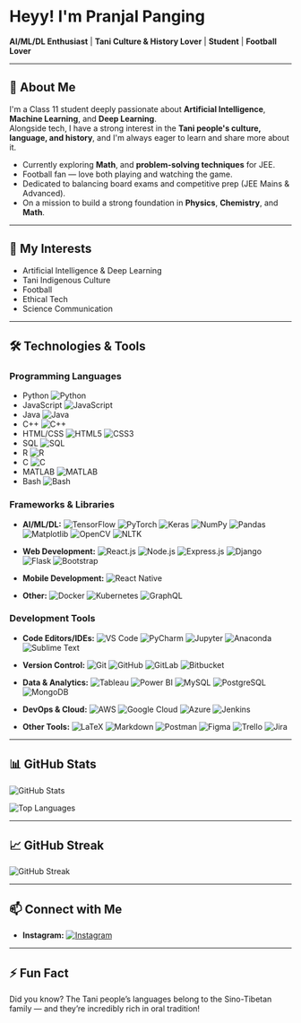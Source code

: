 # Heyy! I'm Pranjal Panging

**AI/ML/DL Enthusiast** | **Tani Culture & History Lover** | **Student** | **Football Lover**

---

## 🚀 About Me

I'm a Class 11 student deeply passionate about **Artificial Intelligence**, **Machine Learning**, and **Deep Learning**.  
Alongside tech, I have a strong interest in the **Tani people's culture, language, and history**, and I'm always eager to learn and share more about it.

- Currently exploring **Math**, and **problem-solving techniques** for JEE.
- Football fan — love both playing and watching the game.
- Dedicated to balancing board exams and competitive prep (JEE Mains & Advanced).
- On a mission to build a strong foundation in **Physics**, **Chemistry**, and **Math**.

---

## 🧠 My Interests

- Artificial Intelligence & Deep Learning  
- Tani Indigenous Culture  
- Football  
- Ethical Tech  
- Science Communication  


---

## 🛠️ Technologies & Tools

### Programming Languages
- Python ![Python](https://img.shields.io/badge/-Python-black?style=flat-square&logo=Python)
- JavaScript ![JavaScript](https://img.shields.io/badge/-JavaScript-black?style=flat-square&logo=JavaScript)
- Java ![Java](https://img.shields.io/badge/-Java-black?style=flat-square&logo=Java)
- C++ ![C++](https://img.shields.io/badge/-C++-black?style=flat-square&logo=C%2B%2B)
- HTML/CSS ![HTML5](https://img.shields.io/badge/-HTML5-black?style=flat-square&logo=HTML5) ![CSS3](https://img.shields.io/badge/-CSS3-black?style=flat-square&logo=CSS3&logoColor=blue)
- SQL ![SQL](https://img.shields.io/badge/-SQL-black?style=flat-square&logo=MySQL)
- R ![R](https://img.shields.io/badge/-R-black?style=flat-square&logo=R)
- C ![C](https://img.shields.io/badge/-C-black?style=flat-square&logo=C)
- MATLAB ![MATLAB](https://img.shields.io/badge/-MATLAB-black?style=flat-square&logo=MATLAB)
- Bash ![Bash](https://img.shields.io/badge/-Bash-black?style=flat-square&logo=GNU%20Bash)

### Frameworks & Libraries
- **AI/ML/DL:** ![TensorFlow](https://img.shields.io/badge/-TensorFlow-black?style=flat-square&logo=TensorFlow) ![PyTorch](https://img.shields.io/badge/-PyTorch-black?style=flat-square&logo=PyTorch) ![Keras](https://img.shields.io/badge/-Keras-black?style=flat-square&logo=Keras) ![NumPy](https://img.shields.io/badge/-NumPy-black?style=flat-square&logo=NumPy) ![Pandas](https://img.shields.io/badge/-Pandas-black?style=flat-square&logo=Pandas) ![Matplotlib](https://img.shields.io/badge/-Matplotlib-black?style=flat-square) ![OpenCV](https://img.shields.io/badge/-OpenCV-black?style=flat-square) ![NLTK](https://img.shields.io/badge/-NLTK-black?style=flat-square)

- **Web Development:** ![React.js](https://img.shields.io/badge/-React.js-black?style=flat-square&logo=React) ![Node.js](https://img.shields.io/badge/-Node.js-black?style=flat-square&logo=Node.js) ![Express.js](https://img.shields.io/badge/-Express.js-black?style=flat-square) ![Django](https://img.shields.io/badge/-Django-black?style=flat-square&logo=Django) ![Flask](https://img.shields.io/badge/-Flask-black?style=flat-square&logo=Flask) ![Bootstrap](https://img.shields.io/badge/-Bootstrap-black?style=flat-square&logo=Bootstrap)

- **Mobile Development:** ![React Native](https://img.shields.io/badge/-React%20Native-black?style=flat-square&logo=React)

- **Other:** ![Docker](https://img.shields.io/badge/-Docker-black?style=flat-square&logo=Docker) ![Kubernetes](https://img.shields.io/badge/-Kubernetes-black?style=flat-square&logo=Kubernetes) ![GraphQL](https://img.shields.io/badge/-GraphQL-black?style=flat-square&logo=GraphQL)

### Development Tools
- **Code Editors/IDEs:** ![VS Code](https://img.shields.io/badge/-VS%20Code-black?style=flat-square&logo=Visual%20Studio%20Code) ![PyCharm](https://img.shields.io/badge/-PyCharm-black?style=flat-square&logo=PyCharm) ![Jupyter](https://img.shields.io/badge/-Jupyter-black?style=flat-square&logo=Jupyter) ![Anaconda](https://img.shields.io/badge/-Anaconda-black?style=flat-square) ![Sublime Text](https://img.shields.io/badge/-Sublime%20Text-black?style=flat-square&logo=Sublime%20Text)

- **Version Control:** ![Git](https://img.shields.io/badge/-Git-black?style=flat-square&logo=Git) ![GitHub](https://img.shields.io/badge/-GitHub-black?style=flat-square&logo=GitHub) ![GitLab](https://img.shields.io/badge/-GitLab-black?style=flat-square&logo=GitLab) ![Bitbucket](https://img.shields.io/badge/-Bitbucket-black?style=flat-square&logo=Bitbucket)

- **Data & Analytics:** ![Tableau](https://img.shields.io/badge/-Tableau-black?style=flat-square&logo=Tableau) ![Power BI](https://img.shields.io/badge/-Power%20BI-black?style=flat-square&logo=Power%20BI) ![MySQL](https://img.shields.io/badge/-MySQL-black?style=flat-square&logo=MySQL) ![PostgreSQL](https://img.shields.io/badge/-PostgreSQL-black?style=flat-square&logo=PostgreSQL) ![MongoDB](https://img.shields.io/badge/-MongoDB-black?style=flat-square&logo=MongoDB)

- **DevOps & Cloud:** ![AWS](https://img.shields.io/badge/-AWS-black?style=flat-square&logo=Amazon%20AWS) ![Google Cloud](https://img.shields.io/badge/-Google%20Cloud-black?style=flat-square&logo=Google%20Cloud) ![Azure](https://img.shields.io/badge/-Azure-black?style=flat-square&logo=Microsoft%20Azure) ![Jenkins](https://img.shields.io/badge/-Jenkins-black?style=flat-square&logo=Jenkins)

- **Other Tools:** ![LaTeX](https://img.shields.io/badge/-LaTeX-black?style=flat-square&logo=LaTeX) ![Markdown](https://img.shields.io/badge/-Markdown-black?style=flat-square) ![Postman](https://img.shields.io/badge/-Postman-black?style=flat-square&logo=Postman) ![Figma](https://img.shields.io/badge/-Figma-black?style=flat-square&logo=Figma) ![Trello](https://img.shields.io/badge/-Trello-black?style=flat-square&logo=Trello) ![Jira](https://img.shields.io/badge/-Jira-black?style=flat-square&logo=Jira)

---

## 📊 GitHub Stats

![GitHub Stats](https://github-readme-stats.vercel.app/api?username=pranjalpanging&show_icons=true&theme=radical)

![Top Languages](https://github-readme-stats.vercel.app/api/top-langs/?username=pranjalpanging&layout=compact&theme=radical)

---

## 📈 GitHub Streak

![GitHub Streak](https://github-readme-streak-stats.herokuapp.com/?user=pranjalpanging&theme=radical&hide_border=true)

---

## 📫 Connect with Me

- **Instagram:** [![Instagram](https://img.shields.io/badge/-Instagram-black?style=flat-square&logo=Instagram)](https://www.instagram.com/pranjalpanging_)

---

## ⚡ Fun Fact

Did you know? The Tani people’s languages belong to the Sino-Tibetan family — and they’re incredibly rich in oral tradition!

